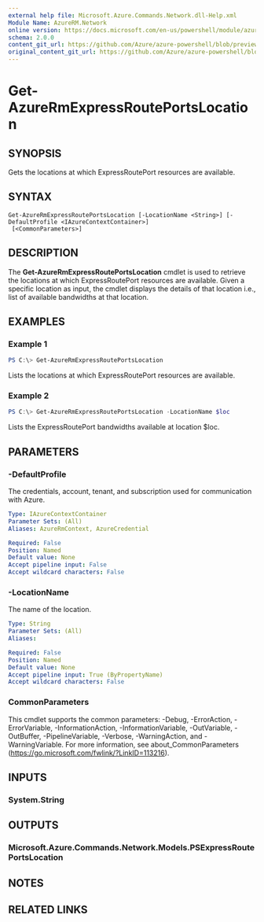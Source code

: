 ```yaml
---
external help file: Microsoft.Azure.Commands.Network.dll-Help.xml
Module Name: AzureRM.Network
online version: https://docs.microsoft.com/en-us/powershell/module/azurerm.network/get-azurermexpressrouteportslocation
schema: 2.0.0
content_git_url: https://github.com/Azure/azure-powershell/blob/preview/src/ResourceManager/Network/Commands.Network/help/Get-AzureRmExpressRoutePortsLocation.md
original_content_git_url: https://github.com/Azure/azure-powershell/blob/preview/src/ResourceManager/Network/Commands.Network/help/Get-AzureRmExpressRoutePortsLocation.md
---
```


# Get-AzureRmExpressRoutePortsLocation

## SYNOPSIS
Gets the locations at which ExpressRoutePort resources are available.

## SYNTAX

```
Get-AzureRmExpressRoutePortsLocation [-LocationName <String>] [-DefaultProfile <IAzureContextContainer>]
 [<CommonParameters>]
```

## DESCRIPTION
The **Get-AzureRmExpressRoutePortsLocation** cmdlet is used to retrieve the locations at which 
ExpressRoutePort resources are available. Given a specific location as input, the cmdlet displays
the details of that location i.e., list of available bandwidths at that location.


## EXAMPLES

### Example 1
```powershell
PS C:\> Get-AzureRmExpressRoutePortsLocation
```

Lists the locations at which ExpressRoutePort resources are available.

### Example 2
```powershell
PS C:\> Get-AzureRmExpressRoutePortsLocation -LocationName $loc
```

Lists the ExpressRoutePort bandwidths available at location $loc.

## PARAMETERS

### -DefaultProfile
The credentials, account, tenant, and subscription used for communication with Azure.

```yaml
Type: IAzureContextContainer
Parameter Sets: (All)
Aliases: AzureRmContext, AzureCredential

Required: False
Position: Named
Default value: None
Accept pipeline input: False
Accept wildcard characters: False
```

### -LocationName
The name of the location.

```yaml
Type: String
Parameter Sets: (All)
Aliases:

Required: False
Position: Named
Default value: None
Accept pipeline input: True (ByPropertyName)
Accept wildcard characters: False
```

### CommonParameters
This cmdlet supports the common parameters: -Debug, -ErrorAction, -ErrorVariable, -InformationAction, -InformationVariable, -OutVariable, -OutBuffer, -PipelineVariable, -Verbose, -WarningAction, and -WarningVariable. For more information, see about_CommonParameters (https://go.microsoft.com/fwlink/?LinkID=113216).

## INPUTS

### System.String

## OUTPUTS

### Microsoft.Azure.Commands.Network.Models.PSExpressRoutePortsLocation

## NOTES

## RELATED LINKS

